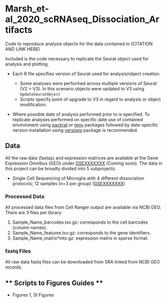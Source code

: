 # Marsh_et-al_2020_scRNAseq_Dissociation_Artifacts
Code to reproduce analysis objects for the data contained in (CITATION AND LINK HERE)

Included is the code necessary to replicate the Seurat object used for analysis and plotting.
- Each R file specifies version of Seurat used for analysis/object creation.
    - Some analyses were performed across multiple versions of Seurat (V2 > V3).  In this scenario objects were updated to V3 using `UpdateSeuratObject`
    - Scripts specify point of upgrade to V3 in regard to analysis or object modification.

- Where possible date of analysis performed prior to is specified.  To replicate analyses performed on specific date use of contained environment using [packrat](https://cran.r-project.org/web/packages/packrat/index.html) or [renv](https://cran.r-project.org/web/packages/renv/index.html) packages followed by date-specific version installation using [versions](https://cran.r-project.org/web/packages/versions/index.html) package is recommended.

## Data
All the raw data (fastqs) and expression matrices are available at the Gene Expression Omnibus (GEO) under [GSEXXXXXXX](GSEXXXXXXX) (Coming soon). The data in this project can be broadly divided into 5 subprojects:
- Single Cell Sequencing of Microglia with 4 different dissociation protocols; 12 samples (n=3 per group) ([GSEXXXXXXX](GSEXXXXXXX))

### Processed Data
All processed data files from Cell Ranger output are available via NCBI GEO.  There are 3 files per library:
  1. Sample_Name_barcodes.tsv.gz: corresponds to the cell barcodes (column names).
  2. Sample_Name_features.tsv.gz: corresponds to the gene identifiers.
  3. Sample_Name_matrix*mtx.gz: expression matrix in sparse format.

### fastq Files
All raw data fastq files can be downloaded from SRA linked from NCBI GEO records.

## ** Scripts to Figures Guides **
- Figures 1, SI Figures
